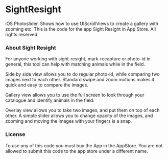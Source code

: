 SightResight
============

iOS Photoslider. Shows how to use UIScrollViews to create a gallery with zooming etc. This is the code for the app Sight Resight in App Store. All rights reserved.

### About Sight Resight

For anyone working with sight-resight, mark-recapture or photo-id in general, this tool can help with matching animals while in the field. 

Side by side view allows you to do regular photo-id, while comparing two images next to each other. Standard swipe and zoom motions makes it quick and easy to compare the images. 

Gallery view allows you to use the full screen to look through your catalogue and identify animals in the field. 

Overlay view allows you to take two images, and put them on top of each other. A simple slider allows you to change opacity of the images, and zooming and moving the images with your fingers is a snap.

### License

To use any of this code you must buy the App in the AppStore. You are not allowed to submit this code to the app store under a different name.

